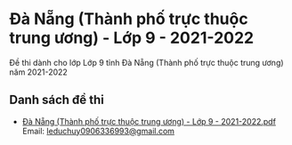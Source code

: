 # Đà Nẵng (Thành phố trực thuộc trung ương) - Lớp 9 - 2021-2022

Đề thi dành cho lớp Lớp 9 tỉnh Đà Nẵng (Thành phố trực thuộc trung ương) năm 2021-2022

## Danh sách đề thi

- [Đà Nẵng (Thành phố trực thuộc trung ương) - Lớp 9 - 2021-2022.pdf](Đà%20Nẵng%20(Thành%20phố%20trực%20thuộc%20trung%20ương)%20-%20Lớp%209%20-%202021-2022.pdf)
Email: leduchuy0906336993@gmail.com

